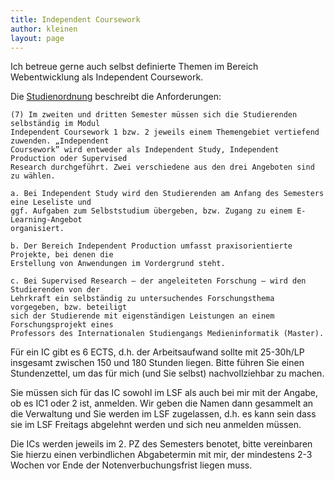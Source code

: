```yaml
---
title: Independent Coursework
author: kleinen
layout: page
---
```


Ich betreue gerne auch selbst definierte Themen im Bereich Webentwicklung als Independent Coursework.

Die [Studienordnung](http://imi-master.htw-berlin.de/fileadmin/HTW/Alle/Amtliche_Mitteilungsblaetter/2008/48_08.pdf) beschreibt die Anforderungen:


    (7) Im zweiten und dritten Semester müssen sich die Studierenden selbständig im Modul
    Independent Coursework 1 bzw. 2 jeweils einem Themengebiet vertiefend zuwenden. „Independent
    Coursework” wird entweder als Independent Study, Independent Production oder Supervised
    Research durchgeführt. Zwei verschiedene aus den drei Angeboten sind zu wählen.

    a. Bei Independent Study wird den Studierenden am Anfang des Semesters eine Leseliste und
    ggf. Aufgaben zum Selbststudium übergeben, bzw. Zugang zu einem E-Learning-Angebot
    organisiert.

    b. Der Bereich Independent Production umfasst praxisorientierte Projekte, bei denen die
    Erstellung von Anwendungen im Vordergrund steht.

    c. Bei Supervised Research – der angeleiteten Forschung – wird den Studierenden von der
    Lehrkraft ein selbständig zu untersuchendes Forschungsthema vorgegeben, bzw. beteiligt
    sich der Studierende mit eigenständigen Leistungen an einem Forschungsprojekt eines
    Professors des Internationalen Studiengangs Medieninformatik (Master).


Für ein IC gibt es 6 ECTS, d.h. der Arbeitsaufwand sollte mit 25-30h/LP insgesamt zwischen 150 und 180 Stunden liegen. Bitte führen Sie einen Stundenzettel, um das für mich (und Sie selbst) nachvollziehbar zu machen.

Sie müssen sich für das IC sowohl im LSF als auch bei mir mit der Angabe, ob es IC1 oder 2 ist, anmelden. Wir geben die Namen dann gesammelt an die Verwaltung und Sie werden im LSF zugelassen, d.h. es
kann sein dass sie im LSF Freitags abgelehnt werden und sich neu anmelden müssen.

Die ICs werden jeweils im 2. PZ des Semesters benotet, bitte vereinbaren Sie hierzu einen verbindlichen Abgabetermin mit mir, der mindestens 2-3 Wochen vor Ende der Notenverbuchungsfrist liegen muss.


